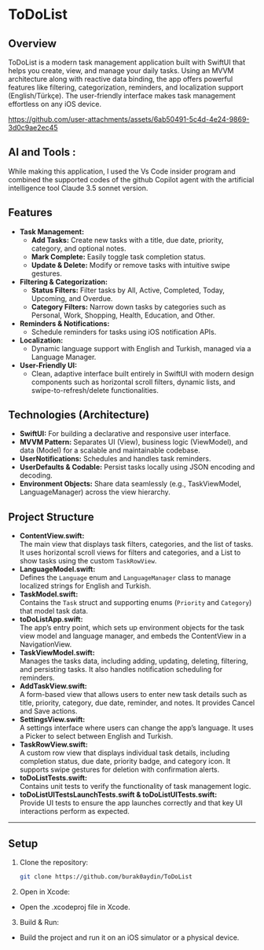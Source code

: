 # ToDoList

## Overview
ToDoList is a modern task management application built with SwiftUI that helps you create, view, and manage your daily tasks. Using an MVVM architecture along with reactive data binding, the app offers powerful features like filtering, categorization, reminders, and localization support (English/Türkçe). The user-friendly interface makes task management effortless on any iOS device.

https://github.com/user-attachments/assets/6ab50491-5c4d-4e24-9869-3d0c9ae2ec45

## AI and Tools :
While making this application, I used the Vs Code insider program and combined the supported codes of the github Copilot agent with the artificial intelligence tool Claude 3.5 sonnet version.

## Features
- **Task Management:**  
  - **Add Tasks:** Create new tasks with a title, due date, priority, category, and optional notes.  
  - **Mark Complete:** Easily toggle task completion status.  
  - **Update & Delete:** Modify or remove tasks with intuitive swipe gestures.
- **Filtering & Categorization:**  
  - **Status Filters:** Filter tasks by All, Active, Completed, Today, Upcoming, and Overdue.
  - **Category Filters:** Narrow down tasks by categories such as Personal, Work, Shopping, Health, Education, and Other.
- **Reminders & Notifications:**  
  - Schedule reminders for tasks using iOS notification APIs.
- **Localization:**  
  - Dynamic language support with English and Turkish, managed via a Language Manager.
- **User-Friendly UI:**  
  - Clean, adaptive interface built entirely in SwiftUI with modern design components such as horizontal scroll filters, dynamic lists, and swipe-to-refresh/delete functionalities.

## Technologies (Architecture)
- **SwiftUI:** For building a declarative and responsive user interface.
- **MVVM Pattern:** Separates UI (View), business logic (ViewModel), and data (Model) for a scalable and maintainable codebase.
- **UserNotifications:** Schedules and handles task reminders.
- **UserDefaults & Codable:** Persist tasks locally using JSON encoding and decoding.
- **Environment Objects:** Share data seamlessly (e.g., TaskViewModel, LanguageManager) across the view hierarchy.

## Project Structure
- **ContentView.swift:**  
  The main view that displays task filters, categories, and the list of tasks. It uses horizontal scroll views for filters and categories, and a List to show tasks using the custom `TaskRowView`.
- **LanguageModel.swift:**  
  Defines the `Language` enum and `LanguageManager` class to manage localized strings for English and Turkish.
- **TaskModel.swift:**  
  Contains the `Task` struct and supporting enums (`Priority` and `Category`) that model task data.
- **toDoListApp.swift:**  
  The app’s entry point, which sets up environment objects for the task view model and language manager, and embeds the ContentView in a NavigationView.
- **TaskViewModel.swift:**  
  Manages the tasks data, including adding, updating, deleting, filtering, and persisting tasks. It also handles notification scheduling for reminders.
- **AddTaskView.swift:**  
  A form-based view that allows users to enter new task details such as title, priority, category, due date, reminder, and notes. It provides Cancel and Save actions.
- **SettingsView.swift:**  
  A settings interface where users can change the app’s language. It uses a Picker to select between English and Turkish.
- **TaskRowView.swift:**  
  A custom row view that displays individual task details, including completion status, due date, priority badge, and category icon. It supports swipe gestures for deletion with confirmation alerts.
- **toDoListTests.swift:**  
  Contains unit tests to verify the functionality of task management logic.
- **toDoListUITestsLaunchTests.swift & toDoListUITests.swift:**  
  Provide UI tests to ensure the app launches correctly and that key UI interactions perform as expected.

------------------------------------------------------------------------------------------------------------------------------------------

## Setup
1. Clone the repository:
   ```bash
   git clone https://github.com/burak0aydin/ToDoList

2. Open in Xcode:
- Open the .xcodeproj file in Xcode.

3. Build & Run:
- Build the project and run it on an iOS simulator or a physical device.
